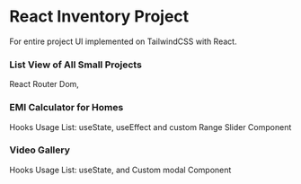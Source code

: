 # React Inventory Project
For entire project UI implemented on TailwindCSS with React. 

### List View of All Small Projects
React Router Dom, 

### EMI Calculator for Homes
Hooks Usage List: useState, useEffect and custom Range Slider Component

### Video Gallery
Hooks Usage List: useState, and Custom modal Component
